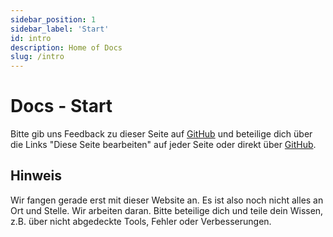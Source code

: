 ```yaml
---
sidebar_position: 1
sidebar_label: 'Start'
id: intro
description: Home of Docs
slug: /intro
---
```


# Docs - Start

Bitte gib uns Feedback zu dieser Seite auf [GitHub](https://github.com/datenschmutz/documentation/issues) und beteilige dich über die Links "Diese Seite bearbeiten" auf jeder Seite oder direkt über [GitHub](https://github.com/datenschmutz/documentation).

## Hinweis

Wir fangen gerade erst mit dieser Website an. Es ist also noch nicht alles an Ort und Stelle. Wir arbeiten daran. Bitte beteilige dich und teile dein Wissen, z.B. über nicht abgedeckte Tools, Fehler oder Verbesserungen.
